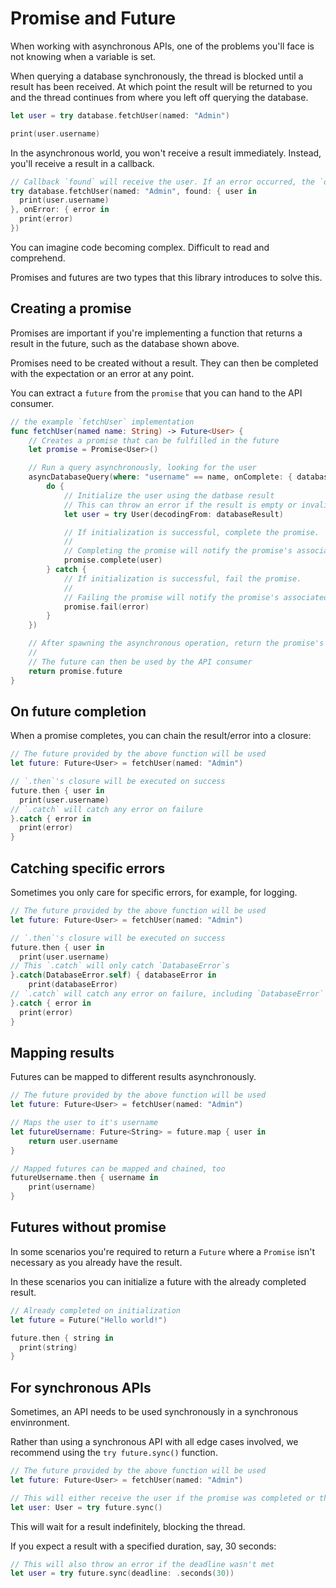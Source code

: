 # Promise and Future

When working with asynchronous APIs, one of the problems you'll face is not knowing when a variable is set.

When querying a database synchronously, the thread is blocked until a result has been received. At which point the result will be returned to you and the thread continues from where you left off querying the database.

```swift
let user = try database.fetchUser(named: "Admin")

print(user.username)
```

In the asynchronous world, you won't receive a result immediately. Instead, you'll receive a result in a callback.

```swift
// Callback `found` will receive the user. If an error occurred, the `onError` callback will be called instead.
try database.fetchUser(named: "Admin", found: { user in
  print(user.username)
}, onError: { error in
  print(error)
})
```

You can imagine code becoming complex. Difficult to read and comprehend.

Promises and futures are two types that this library introduces to solve this.

## Creating a promise

Promises are important if you're implementing a function that returns a result in the future, such as the database shown above.

Promises need to be created without a result. They can then be completed with the expectation or an error at any point.

You can extract a `future` from the `promise` that you can hand to the API consumer.

```swift
// the example `fetchUser` implementation
func fetchUser(named name: String) -> Future<User> {
	// Creates a promise that can be fulfilled in the future
	let promise = Promise<User>()

	// Run a query asynchronously, looking for the user
	asyncDatabaseQuery(where: "username" == name, onComplete: { databaseResult in
		do {
			// Initialize the user using the datbase result
			// This can throw an error if the result is empty or invalid
			let user = try User(decodingFrom: databaseResult)

			// If initialization is successful, complete the promise.
			//
			// Completing the promise will notify the promise's associated future with this user
			promise.complete(user)
		} catch {
			// If initialization is successful, fail the promise.
			//
			// Failing the promise will notify the promise's associated future with an error
			promise.fail(error)
		}
	})

	// After spawning the asynchronous operation, return the promise's associated future
	//
	// The future can then be used by the API consumer
	return promise.future
}
```

## On future completion

When a promise completes, you can chain the result/error into a closure:

```swift
// The future provided by the above function will be used
let future: Future<User> = fetchUser(named: "Admin")

// `.then`'s closure will be executed on success
future.then { user in
  print(user.username)
// `.catch` will catch any error on failure
}.catch { error in
  print(error)
}
```

## Catching specific errors

Sometimes you only care for specific errors, for example, for logging.

```swift
// The future provided by the above function will be used
let future: Future<User> = fetchUser(named: "Admin")

// `.then`'s closure will be executed on success
future.then { user in
  print(user.username)
// This `.catch` will only catch `DatabaseError`s
}.catch(DatabaseError.self) { databaseError in
	print(databaseError)
// `.catch` will catch any error on failure, including `DatabaseError` types
}.catch { error in
  print(error)
}
```

## Mapping results

Futures can be mapped to different results asynchronously.

```swift
// The future provided by the above function will be used
let future: Future<User> = fetchUser(named: "Admin")

// Maps the user to it's username
let futureUsername: Future<String> = future.map { user in
	return user.username
}

// Mapped futures can be mapped and chained, too
futureUsername.then { username in
	print(username)
}
```

## Futures without promise

In some scenarios you're required to return a `Future` where a `Promise` isn't necessary as you already have the result.

In these scenarios you can initialize a future with the already completed result.

```swift
// Already completed on initialization
let future = Future("Hello world!")

future.then { string in
  print(string)
}
```

## For synchronous APIs

Sometimes, an API needs to be used synchronously in a synchronous envinronment.

Rather than using a synchronous API with all edge cases involved, we recommend using the `try future.sync()` function.

```swift
// The future provided by the above function will be used
let future: Future<User> = fetchUser(named: "Admin")

// This will either receive the user if the promise was completed or throw an error if the promise was failed.
let user: User = try future.sync()
```

This will wait for a result indefinitely, blocking the thread.

If you expect a result with a specified duration, say, 30 seconds:

```swift
// This will also throw an error if the deadline wasn't met
let user = try future.sync(deadline: .seconds(30))
```
